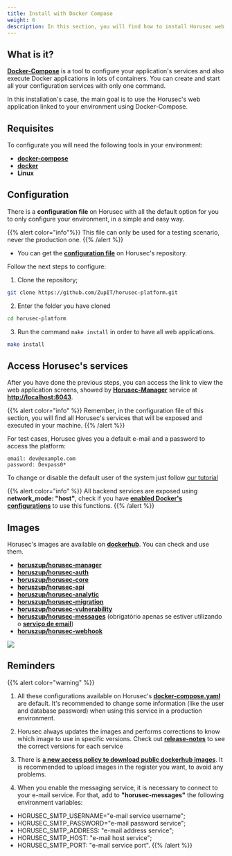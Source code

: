 ```yaml
---
title: Install with Docker Compose
weight: 6
description: In this section, you will find how to install Horusec web application in your environment using docker-compose.
---
```


## **What is it?**

[**Docker-Compose**](https://docs.docker.com/compose/)  is a tool to configure your application's services and also execute Docker applications in lots of containers. You can create and start all your configuration services with only one command. 

In this installation's case, the main goal is to use the Horusec's web application linked to your environment using Docker-Compose. 


## **Requisites**
To configurate you will need the following tools in your environment:
* [**docker-compose**](https://docs.docker.com/compose/install/)
* [**docker**](https://docs.docker.com/get-docker/)
* **Linux**

## **Configuration**
There is a **configuration file** on Horusec with all the default option for you to only configure your environment, in a simple and easy way. 
 
{{% alert color="info"%}}
This file can only be used for a testing scenario, never the production one.
{{% /alert %}}

- You can get the [**configuration file**](https://github.com/ZupIT/horusec-platform/blob/master/deployments/compose/compose.yaml) on Horusec's repository.

Follow the next steps to configure:
1. Clone the repository;
```bash
git clone https://github.com/ZupIT/horusec-platform.git

```

2. Enter the folder you have cloned

```bash
cd horusec-platform
```
3. Run the command `make install` in order to have all web applications.

```bash
make install
```


## **Access Horusec's services**

After you have done the previous steps, you can access the link to view the web application screens, showed by [**Horusec-Manager**](/docs/web/services/manager/introduction/) service at [**http://localhost:8043**](http://localhost:8043).

 

{{% alert color="info" %}}
Remember, in the configuration file of this section, you will find all Horusec's services that will be exposed and executed in your machine.
{{% /alert %}}

For test cases, Horusec gives you a default e-mail and a password to access the platform:
```text
email: dev@example.com
password: Devpass0*
```

To change or disable the default user of the system just follow [our tutorial](/docs/tutorials/how-to-enable-disable-default-user)

{{% alert color="info" %}}
All backend services are exposed using **network_mode: "host"**, check if you have [**enabled Docker's configurations**](https://docs.docker.com/network/host/) to use this functions.
{{% /alert %}}


## **Images**
Horusec's images are available on [**dockerhub**](https://hub.docker.com/u/horuszup). You can check and use them. 

* [**horuszup/horusec-manager**](https://hub.docker.com/r/horuszup/horusec-manager)
* [**horuszup/horusec-auth**](https://hub.docker.com/r/horuszup/horusec-auth)
* [**horuszup/horusec-core**](https://hub.docker.com/r/horuszup/horusec-core)
* [**horuszup/horusec-api**](https://hub.docker.com/r/horuszup/horusec-api)
* [**horuszup/horusec-analytic**](https://hub.docker.com/r/horuszup/horusec-analytic)
* [**horuszup/horusec-migration**](https://hub.docker.com/r/horuszup/horusec-migration)
* [**horuszup/horusec-vulnerability**](https://hub.docker.com/r/horuszup/horusec-vulnerability)
* [**horuszup/horusec-messages**](https://hub.docker.com/r/horuszup/horusec-messages) (obrigatório apenas se estiver utilizando o [**serviço de email**](/docs/pt-br/tutorials/how-to-enable-disable-messaging-service))
* [**horuszup/horusec-webhook**](https://hub.docker.com/r/horuszup/horusec-webhook)

![](/docs/ptbr/web/installing/docker-compose/0-installing.gif)

## **Reminders**

{{% alert color="warning" %}}
1. All these configurations available on Horusec's [**docker-compose.yaml**](https://github.com/ZupIT/horusec-platform/blob/master/deployments/compose/compose.yaml) are default. It's recommended to change some information (like the user and database password) when using this service in a production environment.



2. Horusec always updates the images and performs corrections to know which image to use in specific versions. Check out [**release-notes**](https://github.com/ZupIT/horusec/releases) to see the correct versions for each service


3. There is [**a new access policy to download public dockerhub images**](https://docs.docker.com/docker-hub/download-rate-limit/). It is recommended to upload images in the register you want, to avoid any problems. 

4. When you enable the messaging service, it is necessary to connect to your e-mail service. For that, add to **"horusec-messages"** the following environment variables:   
- HORUSEC_SMTP_USERNAME="e-mail service username";
- HORUSEC_SMTP_PASSWORD="e-mail password service";
- HORUSEC_SMTP_ADDRESS: "e-mail address service";
- HORUSEC_SMTP_HOST: "e-mail host service";
- HORUSEC_SMTP_PORT: "e-mail service port".
{{% /alert %}}